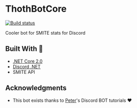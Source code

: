 # ThothBotCore
[![Build status](https://ci.appveyor.com/api/projects/status/rx5r7wrfvd3iv5x8?svg=true)](https://ci.appveyor.com/project/EasyThe/thothbotcore)

Cooler bot for SMITE stats for Discord

## Built With :green_heart:

* [.NET Core 2.0](https://docs.microsoft.com/en-us/dotnet/core/)
* [Discord .NET](https://github.com/RogueException/Discord.Net)
* SMITE API

## Acknowledgments

* This bot exists thanks to [Peter](https://www.youtube.com/channel/UCmfZ6FWTHZjPrPP3dWQ1bHg)'s Discord BOT tutorials :heart:

